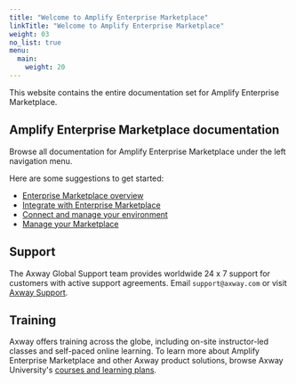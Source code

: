 ```yaml
---
title: "Welcome to Amplify Enterprise Marketplace"
linkTitle: "Welcome to Amplify Enterprise Marketplace"
weight: 03
no_list: true
menu:
  main:
    weight: 20
---
```

This website contains the entire documentation set for Amplify Enterprise Marketplace.

## Amplify Enterprise Marketplace documentation

Browse all documentation for Amplify Enterprise Marketplace under the left navigation menu.

Here are some suggestions to get started:

* [Enterprise Marketplace overview](/docs/overview/)
* [Integrate with Enterprise Marketplace](/docs/integrate_with_central/)
* [Connect and manage your environment](/docs/connect_manage_environ/)
* [Manage your Marketplace](/docs/manage_marketplace)

## Support

The Axway Global Support team provides worldwide 24 x 7 support for customers with active support agreements.
Email `support@axway.com` or visit [Axway Support](https://support.axway.com/).

## Training

Axway offers training across the globe, including on-site instructor-led classes and self-paced online learning. To learn more about Amplify Enterprise Marketplace and other Axway product solutions, browse Axway University's [courses and learning plans](https://university.axway.com/learn).